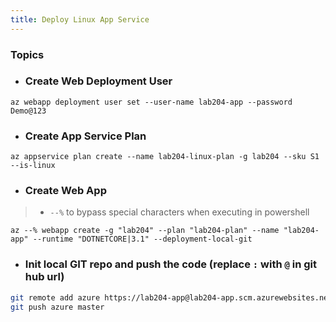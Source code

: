 ```yaml
---
title: Deploy Linux App Service
---
```


### Topics
- ### Create Web Deployment User
```azurecli
az webapp deployment user set --user-name lab204-app --password Demo@123
```

- ### Create App Service Plan
```azurecli
az appservice plan create --name lab204-linux-plan -g lab204 --sku S1 --is-linux
```

- ### Create Web App
> - `--%` to bypass special characters when executing in powershell
```azurecli
az --% webapp create -g "lab204" --plan "lab204-plan" --name "lab204-app" --runtime "DOTNETCORE|3.1" --deployment-local-git
```

- ### Init local GIT repo and push the code (replace `:` with `@` in git hub url)
```bash
git remote add azure https://lab204-app@lab204-app.scm.azurewebsites.net/lab204-app.git
git push azure master
```

